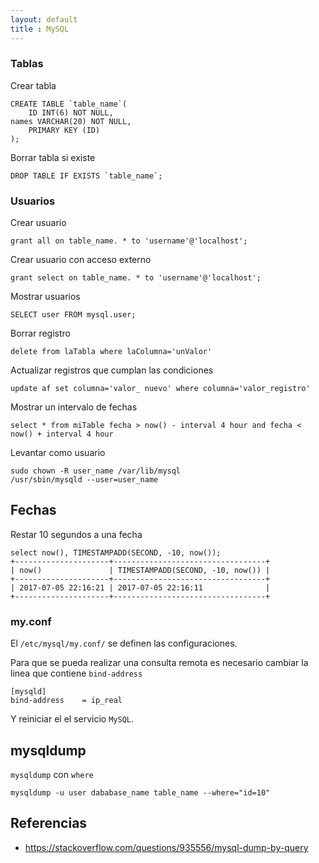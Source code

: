```yaml
---
layout: default
title : MySQL
---
```


### Tablas

Crear tabla

    CREATE TABLE `table_name`(
    	ID INT(6) NOT NULL,
	names VARCHAR(20) NOT NULL,
    	PRIMARY KEY (ID)
    );

Borrar tabla si existe

    DROP TABLE IF EXISTS `table_name`;

### Usuarios

Crear usuario

    grant all on table_name. * to 'username'@'localhost';

Crear usuario con acceso externo

    grant select on table_name. * to 'username'@'localhost';

Mostrar usuarios

    SELECT user FROM mysql.user;

Borrar registro

    delete from laTabla where laColumna='unValor'

Actualizar registros que cumplan las condiciones

    update af set columna='valor_ nuevo' where columna='valor_registro'

Mostrar un intervalo de fechas

    select * from miTable fecha > now() - interval 4 hour and fecha < now() + interval 4 hour

Levantar como usuario

    sudo chown -R user_name /var/lib/mysql
    /usr/sbin/mysqld --user=user_name

## Fechas

Restar 10 segundos a una fecha

    select now(), TIMESTAMPADD(SECOND, -10, now());
    +---------------------+----------------------------------+
    | now()               | TIMESTAMPADD(SECOND, -10, now()) |
    +---------------------+----------------------------------+
    | 2017-07-05 22:16:21 | 2017-07-05 22:16:11              |
    +---------------------+----------------------------------+

### my.conf
El `/etc/mysql/my.conf/` se definen las configuraciones.

Para que se pueda realizar una consulta remota es necesario cambiar la linea que contiene `bind-address`

    [mysqld]
    bind-address    = ip_real

Y reiniciar el el servicio `MySQL`.

## mysqldump

`mysqldump` con `where`

    mysqldump -u user dababase_name table_name --where="id=10"


## Referencias

* https://stackoverflow.com/questions/935556/mysql-dump-by-query
